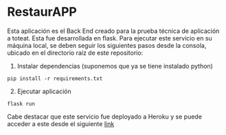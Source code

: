 # RestaurAPP

Esta aplicación es el Back End creado para la prueba técnica de aplicación a toteat. Esta fue desarrollada en flask. Para ejecutar este servicio en su máquina local, se deben seguir los siguientes pasos desde la consola, ubicado en el directorio raíz de este repositorio:

1. Instalar dependencias (suponemos que ya se tiene instalado python)

`pip install -r requirements.txt`

2. Ejecutar aplicación
   
`flask run`

Cabe destacar que este servicio fue deployado a Heroku y se puede acceder a este desde el siguiente [link](https://restaurapp-back.herokuapp.com)

